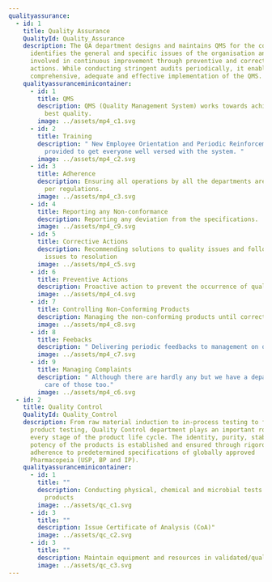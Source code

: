 ```yaml
---
qualityassurance:
  - id: 1
    title: Quality Assurance
    QualityId: Quality_Assurance
    description: The QA department designs and maintains QMS for the company. It
      identifies the general and specific issues of the organisation and is
      involved in continuous improvement through preventive and corrective
      actions. While conducting stringent audits periodically, it enables the
      comprehensive, adequate and effective implementation of the QMS.
    qualityassuranceminicontainer:
      - id: 1
        title: QMS
        description: QMS (Quality Management System) works towards achieving the goal of
          best quality.
        image: ../assets/mp4_c1.svg
      - id: 2
        title: Training
        description: " New Employee Orientation and Periodic Reinforcement Trainings
          provided to get everyone well versed with the system. "
        image: ../assets/mp4_c2.svg
      - id: 3
        title: Adherence
        description: Ensuring all operations by all the departments are carried out as
          per regulations.
        image: ../assets/mp4_c3.svg
      - id: 4
        title: Reporting any Non-conformance
        description: Reporting any deviation from the specifications.
        image: ../assets/mp4_c9.svg
      - id: 5
        title: Corrective Actions
        description: Recommending solutions to quality issues and following up said
          issues to resolution
        image: ../assets/mp4_c5.svg
      - id: 6
        title: Preventive Actions
        description: Proactive action to prevent the occurrence of quality issues
        image: ../assets/mp4_c4.svg
      - id: 7
        title: Controlling Non-Conforming Products
        description: Managing the non-conforming products until corrective action.
        image: ../assets/mp4_c8.svg
      - id: 8
        title: Feebacks
        description: " Delivering periodic feedbacks to management on quality status."
        image: ../assets/mp4_c7.svg
      - id: 9
        title: Managing Complaints
        description: " Although there are hardly any but we have a department to take
          care of those too."
        image: ../assets/mp4_c6.svg
  - id: 2
    title: Quality Control
    QualityId: Quality_Control
    description: From raw material induction to in-process testing to finished
      product testing, Quality Control department plays an important role at
      every stage of the product life cycle. The identity, purity, stability and
      potency of the products is established and ensured through rigorous
      adherence to predetermined specifications of globally approved
      Pharmacopeia (USP, BP and IP).
    qualityassuranceminicontainer:
      - id: 1
        title: ""
        description: Conducting physical, chemical and microbial tests on materials and
          products
        image: ../assets/qc_c1.svg
      - id: 3
        title: ""
        description: Issue Certificate of Analysis (CoA)"
        image: ../assets/qc_c2.svg
      - id: 3
        title: ""
        description: Maintain equipment and resources in validated/qualified status
        image: ../assets/qc_c3.svg
---
```

